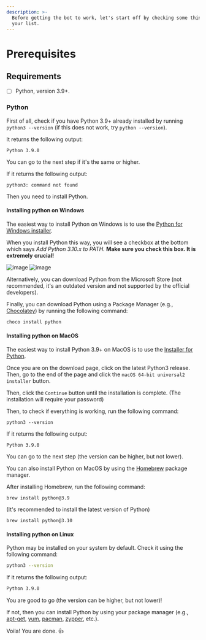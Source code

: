 ```yaml
---
description: >-
  Before getting the bot to work, let's start off by checking some things from
  your list.
---
```


# Prerequisites

## Requirements

* [ ] Python, version 3.9+.

### Python

First of all, check if you have Python 3.9+ already installed by running `python3 --version` (if this does not work, try `python --version`).

It returns the following output:

```shell
Python 3.9.0
```

You can go to the next step if it's the same or higher.

If it returns the following output:

```shell
python3: command not found
```

Then you need to install Python.

#### Installing python on Windows

The easiest way to install Python on Windows is to use the [Python for Windows installer](https://www.python.org/downloads/windows/).

When you install Python this way, you will see a checkbox at the bottom which says _Add Python 3.10.x to PATH._ **Make sure you check this box. It is extremely** **crucial!**

![image](<.gitbook/assets/image (2) (1).png>) ![image](<.gitbook/assets/image (4).png>)

Alternatively, you can download Python from the Microsoft Store (not recommended, it's an outdated version and not supported by the official developers).

Finally, you can download Python using a Package Manager (e.g., [Chocolatey](https://chocolatey.org/)) by running the following command:

```powershell
choco install python
```

#### Installing python on MacOS

The easiest way to install Python 3.9+ on MacOS is to use the [Installer for Python](https://www.python.org/downloads/mac-osx/).

Once you are on the download page, click on the latest Python3 release. Then, go to the end of the page and click the `macOS 64-bit universal2 installer` button.

Then, click the `Continue` button until the installation is complete. (The installation will require your password)

Then, to check if everything is working, run the following command:

```
python3 --version
```

If it returns the following output:

```
Python 3.9.0
```

You can go to the next step (the version can be higher, but not lower).

You can also install Python on MacOS by using the [Homebrew](https://brew.sh/) package manager.

After installing Homebrew, run the following command:

```
brew install python@3.9
```

(It's recommended to install the latest version of Python)

```
brew install python@3.10
```

#### Installing python on Linux

Python may be installed on your system by default. Check it using the following command:

```bash
python3 --version
```

If it returns the following output:

```bash
Python 3.9.0
```

You are good to go (the version can be higher, but not lower)!

If not, then you can install Python by using your package manager (e.g., [apt-get](https://www.debian.org/), [yum](https://www.yum.com/), [pacman](https://www.archlinux.org/), [zypper](https://www.opensuse.org/), etc.).

Voila! You are done. 👍
